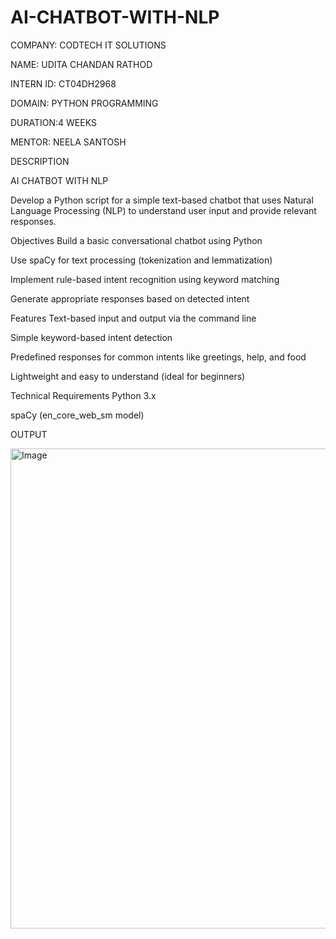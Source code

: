 # AI-CHATBOT-WITH-NLP

COMPANY: CODTECH IT SOLUTIONS

NAME: UDITA CHANDAN RATHOD

INTERN ID: CT04DH2968

DOMAIN: PYTHON PROGRAMMING

DURATION:4 WEEKS

MENTOR: NEELA SANTOSH

DESCRIPTION 

AI CHATBOT WITH NLP

Develop a Python script for a simple text-based chatbot that uses Natural Language Processing (NLP) to understand user input and provide relevant responses.

Objectives
Build a basic conversational chatbot using Python

Use spaCy for text processing (tokenization and lemmatization)

Implement rule-based intent recognition using keyword matching

Generate appropriate responses based on detected intent

Features
Text-based input and output via the command line

Simple keyword-based intent detection

Predefined responses for common intents like greetings, help, and food

Lightweight and easy to understand (ideal for beginners)

Technical Requirements
Python 3.x

spaCy (en_core_web_sm model)

OUTPUT

<img width="1366" height="768" alt="Image" src="https://github.com/user-attachments/assets/5509a27e-afeb-4505-909d-70fb12912cac" />
